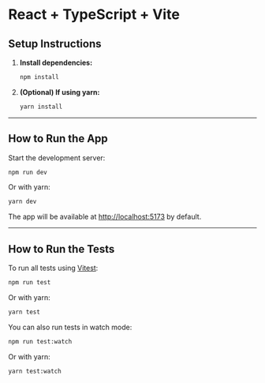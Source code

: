 
# React + TypeScript + Vite
## Setup Instructions

1. **Install dependencies:**

   ```bash
   npm install
   ```

2. **(Optional) If using yarn:**

   ```bash
   yarn install
   ```

---

## How to Run the App

Start the development server:

```bash
npm run dev
```

Or with yarn:

```bash
yarn dev
```

The app will be available at [http://localhost:5173](http://localhost:5173) by default.

---

## How to Run the Tests

To run all tests using [Vitest](https://vitest.dev/):

```bash
npm run test
```

Or with yarn:

```bash
yarn test
```

You can also run tests in watch mode:

```bash
npm run test:watch
```

Or with yarn:

```bash
yarn test:watch
```
